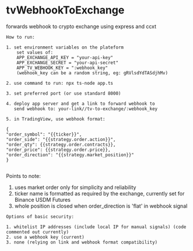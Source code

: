 # tvWebhookToExchange

forwards webhook to crypto exchange using express and ccxt

```
How to run:

1. set environment variables on the plateform
    set values of:
    APP_EXCHANGE_API_KEY = "your-api-key"
    APP_EXCHANGE_SECRET = "your-api-secret"
    APP_TV_WEBHOOK_KEY = ":webhook_key"
    (webhook_key can be a random string, eg: gRVlsdYdTASdjhMv)

2. use command to run: npx ts-node app.ts

3. set preferred port (or use standard 8000)

4. deploy app server and get a link to forward webhook to
   send webhook to: your-link//tv-to-exchange/:webhook_key

5. in TradingView, use webhook format:

{
"order_symbol": "{{ticker}}",
"order_side": "{{strategy.order.action}}",
"order_qty": {{strategy.order.contracts}},
"order_price": {{strategy.order.price}},
"order_direction": "{{strategy.market_position}}"
}


```

Points to note:

1. uses market order only for simplicity and reliability
2. ticker name is formatted as required by the exchange, currently set for Binance USDM Futures
3. whole position is closed when order_direction is 'flat' in webhook signal

```
Options of basic security:

1. whitelist IP addresses (include local IP for manual signals) (code commented out currently)
2. use a webhook key (current)
3. none (relying on link and webhook format compatibility)

```
